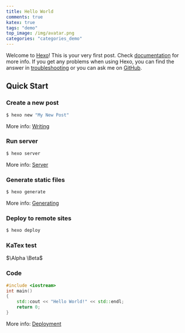 ```yaml
---
title: Hello World
comments: true
katex: true
tags: "demo"
top_image: /img/avatar.png
categories: "categories_demo"
---
```

Welcome to [Hexo](https://hexo.io/)! This is your very first post. Check [documentation](https://hexo.io/docs/) for more info. If you get any problems when using Hexo, you can find the answer in [troubleshooting](https://hexo.io/docs/troubleshooting.html) or you can ask me on [GitHub](https://github.com/hexojs/hexo/issues).

## Quick Start

### Create a new post

``` bash
$ hexo new "My New Post"
```

More info: [Writing](https://hexo.io/docs/writing.html)

### Run server

``` bash
$ hexo server
```

More info: [Server](https://hexo.io/docs/server.html)

### Generate static files

``` bash
$ hexo generate
```

More info: [Generating](https://hexo.io/docs/generating.html)

### Deploy to remote sites

``` bash
$ hexo deploy
```
### KaTex test

$\Alpha \Beta$

### Code
``` c++
#include <iostream>
int main()
{
    std::cout << "Hello World!" << std::endl;
    return 0;
}
```

More info: [Deployment](https://hexo.io/docs/one-command-deployment.html)
